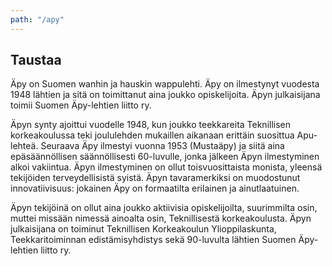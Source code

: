 ```yaml
---
path: "/apy"
---
```


## Taustaa

Äpy on Suomen wanhin ja hauskin wappulehti. Äpy on ilmestynyt vuodesta 1948 lähtien ja sitä on toimittanut aina joukko opiskelijoita. Äpyn julkaisijana toimii Suomen Äpy-lehtien liitto ry.

Äpyn synty ajoittui vuodelle 1948, kun joukko teekkareita Teknillisen korkeakoulussa teki joululehden mukaillen aikanaan erittäin suosittua Apu-lehteä. Seuraava Äpy ilmestyi vuonna 1953 (Mustaäpy) ja siitä aina epäsäännöllisen säännöllisesti 60-luvulle, jonka jälkeen Äpyn ilmestyminen alkoi vakiintua. Äpyn ilmestyminen on ollut toisvuosittaista monista, yleensä tekijöiden terveydellisistä syistä. Äpyn tavaramerkiksi on muodostunut innovatiivisuus: jokainen Äpy on formaatilta erilainen ja ainutlaatuinen.

Äpyn tekijöinä on ollut aina joukko aktiivisia opiskelijoilta, suurimmilta osin, muttei missään nimessä ainoalta osin, Teknillisestä korkeakoulusta. Äpyn julkaisijana on toiminut Teknillisen Korkeakoulun Ylioppilaskunta, Teekkaritoiminnan edistämisyhdistys sekä 90-luvulta lähtien Suomen Äpy-lehtien liitto ry.
